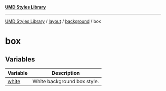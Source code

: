 [**UMD Styles Library**](../../../../../README.md)

***

[UMD Styles Library](../../../../../README.md) / [layout](../../../../README.md) / [background](../../README.md) / box

# box

## Variables

| Variable | Description |
| ------ | ------ |
| [white](variables/white.md) | White background box style. |
